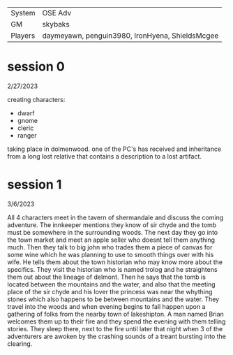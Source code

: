 |         |           |
| ------- | --------- |
| System  | OSE Adv |
| GM      | skybaks |
| Players | daymeyawn, penguin3980, IronHyena, ShieldsMcgee |


# session 0
2/27/2023

creating characters:
* dwarf
* gnome
* cleric
* ranger

taking place in dolmenwood. one of the PC's has received and inheritance from a long lost relative that contains a description to a lost artifact.

# session 1
3/6/2023

All 4 characters meet in the tavern of shermandale and discuss the coming adventure. The innkeeper mentions they know of sir chyde and the tomb must be somewhere in the surrounding woods.
The next day they go into the town market and meet an apple seller who doesnt tell them anything much. Then they talk to big john who trades them a piece of canvas for some wine which he was planning to use to smooth things over with his wife. He tells them about the town historian who may know more about the specifics. They visit the historian who is named trolog and he straightens them out about the lineage of delmont. Then he says that the tomb is located between the mountains and the water, and also that the meeting place of the sir chyde and his lover the princess was near the whything stones which also happens to be between mountains and the water.
They travel into the woods and when evening begins to fall happen upon a gathering of folks from the nearby town of lakeshipton. A man named Brian welcomes them up to their fire and they spend the evening with them telling stories. They sleep there, next to the fire until later that night when 3 of the adventurers are awoken by the crashing sounds of a treant bursting into the clearing.

